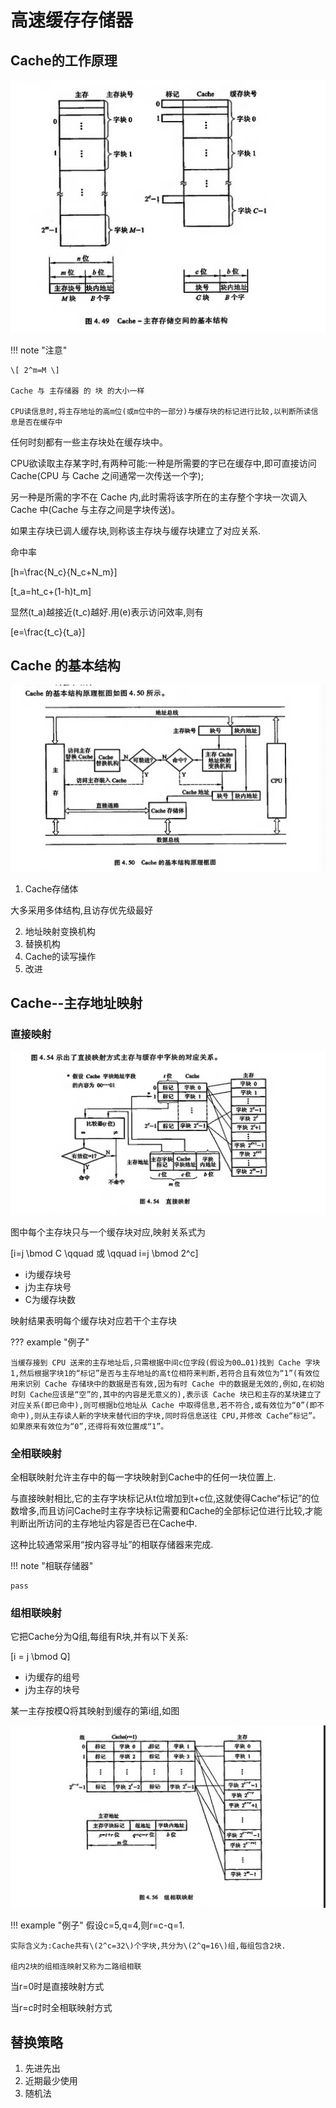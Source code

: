 # 高速缓存存储器

## Cache的工作原理

![4.49](WX20240809-223149@2x.png)

!!! note "注意"

    \[ 2^m=M \]

    Cache 与 主存储器 的 块 的大小一样

    CPU读信息时,将主存地址的高m位(或m位中的一部分)与缓存块的标记进行比较,以判断所读信息是否在缓存中

任何时刻都有一些主存块处在缓存块中。

CPU欲读取主存某字时,有两种可能:一种是所需要的字已在缓存中,即可直接访问 Cache(CPU 与 Cache 之间通常一次传送一个字);

另一种是所需的字不在 Cache 内,此时需将该字所在的主存整个字块一次调入 Cache 中(Cache 与主存之间是字块传送)。

如果主存块已调人缓存块,则称该主存块与缓存块建立了对应关系.

命中率

\[h=\frac{N_c}{N_c+N_m}\]

\[t_a=ht_c+(1-h)t_m\]

显然\(t_a\)越接近\(t_c\)越好.用\(e\)表示访问效率,则有

\[e=\frac{t_c}{t_a}\]

## Cache 的基本结构

![4.50](WX20240809-225353@2x.png)

1. Cache存储体

大多采用多体结构,且访存优先级最好

2. 地址映射变换机构
3. 替换机构
3. Cache的读写操作
4. 改进

## Cache--主存地址映射
### 直接映射

![4.54](WX20240810-214705@2x.png)

图中每个主存块只与一个缓存块对应,映射关系式为

\[i=j \bmod C \qquad 或 \qquad i=j \bmod 2^c\]

- i为缓存块号
- j为主存块号
- C为缓存块数

映射结果表明每个缓存块对应若干个主存块

??? example "例子"

    当缓存接到 CPU 送来的主存地址后,只需根据中间c位字段(假设为00…01)找到 Cache 字块1,然后根据字块1的“标记”是否与主存地址的高t位相符来判断,若符合且有效位为“1”(有效位用来识别 Cache 存储块中的数据是否有效,因为有时 Cache 中的数据是无效的,例如,在初始时刻 Cache应该是“空”的,其中的内容是无意义的),表示该 Cache 块已和主存的某块建立了对应关系(即已命中),则可根据b位地址从 Cache 中取得信息,若不符合,或有效位为“0”(即不命中),则从主存读人新的字块来替代旧的字块,同时将信息送往 CPU,并修改 Cache“标记”。如果原来有效位为“0”,还得将有效位置成“1”。


### 全相联映射

全相联映射允许主存中的每一字块映射到Cache中的任何一块位置上.

与直接映射相比,它的主存字块标记从t位增加到t+c位,这就使得Cache“标记”的位数增多,而且访问Cache时主存字块标记需要和Cache的全部标记位进行比较,才能判断出所访问的主存地址内容是否已在Cache中.

这种比较通常采用“按内容寻址”的相联存储器来完成.

!!! note "相联存储器"

    pass

### 组相联映射

它把Cache分为Q组,每组有R块,并有以下关系:

\[i = j \bmod Q\]

- i为缓存的组号
- j为主存的块号

某一主存按模Q将其映射到缓存的第i组,如图

![4.56](WX20240810-232331@2x.png)

!!! example "例子"
    假设c=5,q=4,则r=c-q=1.

    实际含义为:Cache共有\(2^c=32\)个字块,共分为\(2^q=16\)组,每组包含2块.

    组内2块的组相连映射又称为二路组相联

当r=0时是直接映射方式

当r=c时时全相联映射方式

## 替换策略

1. 先进先出
2. 近期最少使用
3. 随机法
